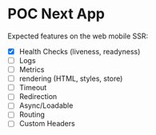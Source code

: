 # POC Next App

Expected features on the web mobile SSR:

- [x] Health Checks (liveness, readyness)
- [ ] Logs
- [ ] Metrics
- [ ] rendering (HTML, styles, store)
- [ ] Timeout
- [ ] Redirection
- [ ] Async/Loadable
- [ ] Routing
- [ ] Custom Headers
